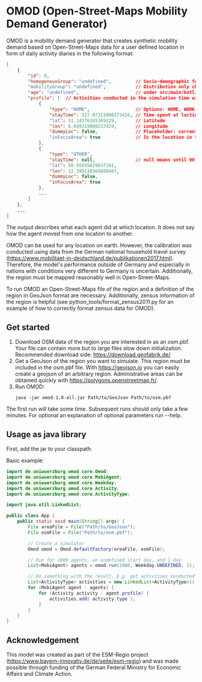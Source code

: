 # OMOD (Open-Street-Maps Mobility Demand Generator)

OMOD is a mobility demand generator that creates synthetic mobility demand based on Open-Street-Maps data
for a user defined location in form of daily activity diaries
in the following format:

```json
[
    {
        "id": 0,
        "homogenousGroup": "undefined",         // Socio-demographic features:
        "mobilityGroup": "undefined",           // Distribution only changeable in code
        "age": "undefined",                     // under src/main/kotlin/resources/Population.json
        "profile": [  // Activities conducted in the simulation time window
            {
                "type": "HOME",                 // Options: HOME, WORK, SCHOOL, SHOPPING, OTHER
                "stayTime": 327.07311000373426, // Time spent at loction. Unit: Minutes
                "lat": 51.14376165369229,       // Latitude
                "lon": 6.649319080237429,       // Longitude
                "dummyLoc": false,              // Placeholder: currently always false
                "inFocusArea": true             // Is the location in the area defined by the GeoJson?
            },
            {
                "type": "OTHER",
                "stayTime": null,               // null means until 00:00
                "lat": 50.95655629837191,
                "lon": 12.399130369888487,
                "dummyLoc": false,
                "inFocusArea": true
            },
            ...
        ]
    },
    ...
]
```

The output describes what each agent did at which location.
It does not say how the agent moved from one location to another.

OMOD can be used for any location on earth.
However, the calibration was conducted using data from the German national household travel survey
(https://www.mobilitaet-in-deutschland.de/publikationen2017.html).
Therefore, the model's performance outside of Germany and especially
in nations with conditions very different to Germany is uncertain.
Additionally, the region must be mapped reasonably well in Open-Street-Maps.

To run OMOD an Open-Street-Maps file of the region and a definition of the region in GeoJson format are necessary.
Additionally, zensus information of the region is helpful
(see python_tools/format_zensus2011.py for an example of how to correctly format zensus data for OMOD).


## Get started

1. Download OSM data of the region you are interested in as an osm.pbf.
Your file can contain more but to large files slow down initialization.
Recommended download side: https://download.geofabrik.de/
2. Get a GeoJson of the region you want to simulate.
This region must be included in the osm.pbf file.
With https://geojson.io you can easily create a geojson of an arbitrary region.
Administrative areas can be obtained quickly with https://polygons.openstreetmap.fr/.
3. Run OMOD:
   ```
   java -jar omod-1.0-all.jar Path/to/GeoJson Path/to/osm.pbf 
   ```

The first run will take some time. Subsequent runs should only take a few minutes.
For optional an explanation of optional parameters run --help.

## Usage as java library

First, add the jar to your classpath.

Basic example:

```java
import de.uniwuerzburg.omod.core.Omod;
import de.uniwuerzburg.omod.core.MobiAgent;
import de.uniwuerzburg.omod.core.Weekday;
import de.uniwuerzburg.omod.core.Activity;
import de.uniwuerzburg.omod.core.ActivityType;

import java.util.LinkedList;

public class App {
    public static void main(String[] args) {
        File areaFile = File("Path/to/GeoJson");
        File osmFile = File("Path/to/osm.pbf");

        // Create a simulator
        Omod omod = Omod.defaultFactory(areaFile, osmFile);

        // Run for 1000 agents, an undefined start day, and 1 day
        List<MobiAgent> agents = omod.run(1000, Weekday.UNDEFINED, 1);

        // Do something with the result. E.g. get activities conducted
        List<ActivityType> activities = new LinkedList<ActivityType>();
        for (MobiAgent agent : agents) {
            for (Activity activity : agent.profile) {
                activities.add( activity.type );
            }
        }
    }
}
```

## Acknowledgement

This model was created as part of the ESM-Regio project (https://www.bayern-innovativ.de/de/seite/esm-regio)
and was made possible through funding of the  	German Federal Ministry for Economic Affairs and Climate Action.